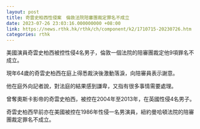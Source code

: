```yaml
---
layout: post
title: 奇雲史柏西性侵案　倫敦法院陪審團裁定罪名不成立
date: 2023-07-26 23:03:16.000000000 +08:00
link: https://news.rthk.hk/rthk/ch/component/k2/1710715-20230726.htm
categories: rthk
---
```


美國演員奇雲史柏西被控性侵4名男子，倫敦一個法院的陪審團裁定他9項罪名不成立。

現年64歲的奇雲史柏西在庭上得悉裁決後激動落淚，向陪審員表示謝意。

他在庭外向記者說，對法庭的結果感到謙卑，又指有很多事情需要處理。

曾奪奧斯卡影帝的奇雲史柏西，被控在2004年至2013年，在英國性侵4名男子。

奇雲史柏西早前亦在美國被控在1986年性侵一名男演員，紐約曼哈頓法院的陪審團裁定罪名不成立。
